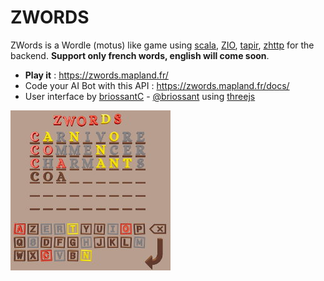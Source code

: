 # ZWORDS

ZWords is a Wordle (motus) like game using [scala][scala], [ZIO][zio],
[tapir][tapir], [zhttp][zhttp] for the backend. 
**Support only french words, english will come soon**.

- **Play it** : https://zwords.mapland.fr/ 
- Code your AI Bot with this API : https://zwords.mapland.fr/docs/
- User interface by [briossantC][bri] - [@briossant][tbri] using [threejs][three]

![](images/screen.jpg)

[scala]: https://www.scala-lang.org/
[zio]: https://zio.dev/
[tapir]: https://tapir.softwaremill.com/
[zhttp]: https://github.com/dream11/zio-http
[bri]: https://github.com/briossant
[tbri]: https://twitter.com/BriossantC
[three]: https://threejs.org/
